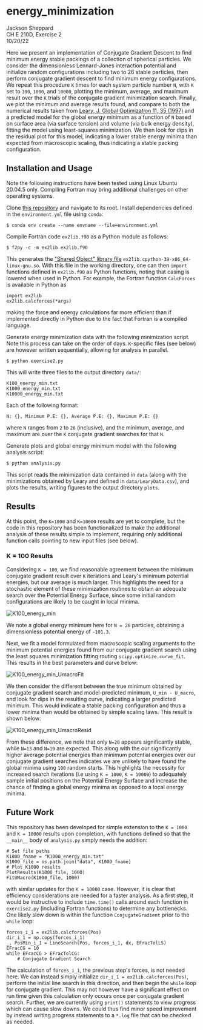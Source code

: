 # energy_minimization

Jackson Sheppard\
CH E 210D, Exercise 2\
10/20/22

Here we present an implementation of Conjugate Gradient Descent to find
minimum energy stable packings of a collection of spherical particles. We
consider the dimensionless Lennard-Jones interaction potential and initialize
random configurations including two to 26 stable particles, then perform
conjugate gradient descent to find minimum energy configurations. We repeat
this procedure `K` times for each system particle number `N`, with `K` set to
`100`, `1000`, and `10000`, plotting the minimum, average, and maximum result
over the `K` trials of the conjugate gradient minimization search. Finally,
we plot the minimum and average results found, and compare to both the
numerical results taken from
[Leary, J. Global Optimization 11, 35 (1997)](https://link.springer.com/article/10.1023/A:1026500301312)
and a predicted model for the global energy minimum as a function of `N` based
on surface area (via surface tension) and volume (via bulk energy density),
fitting the model using least-squares minimization. We then look for dips in
the residual plot for this model, indicating a lower stable energy minima than
expected from macroscopic scaling, thus indicating a stable packing
configuration.

## Installation and Usage
Note the following instructions have been tested using Linux Ubuntu 20.04.5
only. Compiling Fortran may bring additional challenges on other operating
systems.

Clone [this repository](https://github.com/jsheppard95/energy_minimization)
and navigate to its root. Install dependencies defined in the
`environment.yml` file using `conda`:

```
$ conda env create --name envname --file=environment.yml
```

Compile Fortran code `ex2lib.f90` as a Python module as follows:

```
$ f2py -c -m ex2lib ex2lib.f90
```

This generates the
["Shared Object" library file](https://superuser.com/questions/71404/what-is-an-so-file)
`ex2lib.cpython-39-x86_64-linux-gnu.so`. With this file in the working
directory, one can then `import` functions defined in `ex2lib.f90` as Python
functions, noting that casing is lowered when used in Python. For example, the
Fortran function `CalcForces` is available in Python as

```
import ex2lib
ex2lib.calcforces(*args)
```

making the force and energy calculations far more efficient than if
implemented directly in Python due to the fact that Fortran is a compiled
language.

Generate energy minimization data with the following minimization script. Note
this process can take on the order of days. `K`-specific files (see below) are
however written sequentially, allowing for analysis in parallel.

```
$ python exercise2.py
```

This will write three files to the output directory `data/`:

```
K100_energy_min.txt
K1000_energy_min.txt
K10000_energy_min.txt
```

Each of the following format:

```
N: {}, Minimum P.E: {}, Average P.E: {}, Maximum P.E: {}
```

where `N` ranges from `2` to `26` (inclusive), and the minimum, average, and maximum
are over the `K` conjugate gradient searches for that `N`.

Generate plots and global energy minimum model with the following analysis
script:

```
$ python analysis.py
```

This script reads the minimization data contained in `data` (along with the
minimizations obtained by Leary and defined in `data/LearyData.csv`), and
plots the results, writing figures to the output directory `plots`.

## Results
At this point, the `K=1000` and `K=10000` results are yet to complete, but the code in
this repository has been functionalized to make the additional analysis of these
results simple to implement, requiring only additional function calls pointing to
new input files (see below).

### K = 100 Results
Considering `K = 100`, we find reasonable agreement between the minimum conjugate
gradient result over `K` iterations and Leary's minimum potential energies,
but our average is much larger. This highlights the need for a stochastic element of
these minimization routines to obtain an adequate search over the Potential Energy
Surface, since some initial random configurations are likely to be caught in
local minima.

![K100_energy_min](plots/K100_energy_min.png)

We note a global energy minimum here for `N = 26` particles, obtaining a
dimensionless potential energy of `-101.3`.

Next, we fit a model formulated from macroscopic scaling arguments to the
minimum potential energies found from our conjugate gradient search using the
least squares minimization fitting routing `scipy.optimize.curve_fit`. This
results in the best parameters and curve below:

![K100_energy_min_UmacroFit](plots/K100_energy_min_UmacroFit.png)

We then consider the different between the true minimum obtained by conjugate
gradient search and model-predicted minimum, `U_min - U_macro`, and look for
dips in the resulting curve, indicating a larger predicted minimum. This would
indicate a stable packing configuration and thus a lower minima than would be
obtained by simple scaling laws. This result is shown below:

![K100_energy_min_UmacroResid](plots/K100_energy_min_UmacroResid.png)

From these difference, we note that only `N=20` appears significantly stable,
while `N=13` and `N=19` are expected. This along with the our significantly
higher average potential energies than minimum potential energies over our
conjugate gradient searches indicates we are unlikely to have found the global
minima using `100` random starts. This highlights the necessity for increased
search iterations (i.e using `K = 1000`, `K = 10000`) to adequately sample
initial positions on the Potential Energy Surface and increase the chance of
finding a global energy minima as opposed to a local energy minima.

## Future Work
This repository has been developed for simple extension to the `K = 1000` and
`K = 10000` results upon completion, with functions defined so that the
`__main__` body of `analysis.py` simply needs the addition:

```
# Set file paths
K1000_fname = "K1000_energy_min.txt"
K1000_file = os.path.join("data", K1000_fname)
# Plot K1000 results
PlotResults(K1000_file, 1000)
FitUMacro(K1000_file, 1000)
```

with similar updates for the `K = 10000` case. However, it is clear that
efficiency considerations are needed for a faster analysis. As a first step,
it would be instructive to include `time.time()` calls around each function
in `exercise2.py` (including Fortran functions) to determine any bottlenecks.
One likely slow down is within the function `ConjugateGradient` prior to the
`while` loop:

```
forces_i_1 = ex2lib.calcforces(Pos)
dir_i_1 = np.copy(forces_i_1)
_, PosMin_i_1 = LineSearch(Pos, forces_i_1, dx, EFracTolLS)
EFracCG = 10
while EFracCG > EFracTolCG:
    # Conjugate Gradient Search
```

The calculation of `forces_i_1`, the previous step's forces, is not needed
here. We can instead simply initialize `dir_i_1 = ex2lib.calcforces(Pos)`,
perform the initial line search in this direction, and then begin the `while`
loop for conjugate gradient. This may not however have a significant effect on
run time given this calculation only occurs once per conjugate gradient search.
Further, we are currently using `print()` statements to view progress which can
cause slow downs. We could thus find minor speed improvement by instead
writing progress statements to a `*.log` file that can be checked as needed.
